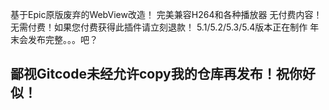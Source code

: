 基于Epic原版废弃的WebView改造！
完美兼容H264和各种播放器
无付费内容！无需付费！如果您付费获得此插件请立刻退款！
5.1/5.2/5.3/5.4版本正在制作 年末会发布完整。。。吧？

## 鄙视Gitcode未经允许copy我的仓库再发布！祝你好似！
